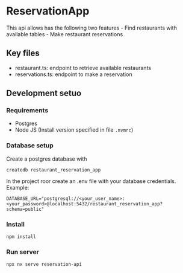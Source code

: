 # ReservationApp
This api allows has the following two features
    - Find restaurants with available tables 
    - Make restaurant reservations

## Key files
- restaurant.ts: endpoint to retrieve available restaurants
- reservations.ts: endpoint to make a reservation

## Development setuo
### Requirements
- Postgres
- Node JS (Install version specified in file `.nvmrc`)

### Database setup
Create a postgres database with
```
createdb restaurant_reservation_app
```
In the project roor create an .env file with your database credentials. Example:
```
DATABASE_URL="postgresql://<your_user_name>:<your_password>@localhost:5432/restaurant_reservation_app?schema=public"
```

### Install
```
npm install
```
### Run server
```sh
npx nx serve reservation-api
```
